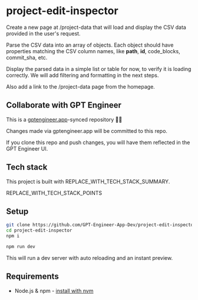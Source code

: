 # project-edit-inspector

Create a new page at /project-data that will load and display the CSV data provided in the user's request. 

Parse the CSV data into an array of objects. Each object should have properties matching the CSV column names, like __path__, __id__, code_blocks, commit_sha, etc.

Display the parsed data in a simple list or table for now, to verify it is loading correctly. We will add filtering and formatting in the next steps.

Also add a link to the /project-data page from the homepage.

## Collaborate with GPT Engineer

This is a [gptengineer.app](https://gptengineer.app)-synced repository 🌟🤖

Changes made via gptengineer.app will be committed to this repo.

If you clone this repo and push changes, you will have them reflected in the GPT Engineer UI.

## Tech stack

This project is built with REPLACE_WITH_TECH_STACK_SUMMARY.

REPLACE_WITH_TECH_STACK_POINTS

## Setup

```sh
git clone https://github.com/GPT-Engineer-App-Dev/project-edit-inspector.git
cd project-edit-inspector
npm i
```

```sh
npm run dev
```

This will run a dev server with auto reloading and an instant preview.

## Requirements

- Node.js & npm - [install with nvm](https://github.com/nvm-sh/nvm#installing-and-updating)

